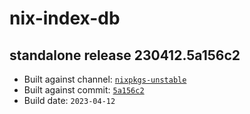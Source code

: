 # nix-index-db
## standalone release 230412.5a156c2
- Built against channel: [`nixpkgs-unstable`](https://github.com/nixos/nixpkgs/tree/nixpkgs-unstable)
- Built against commit: [`5a156c2`](https://github.com/NixOS/nixpkgs/commit/5a156c2e89c1eca09b40bcdcee86760e0e4d79a9)
- Build date: `2023-04-12`
